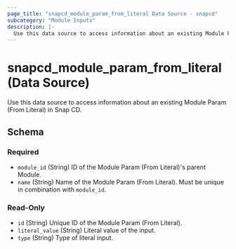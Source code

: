 ```yaml
---
page_title: "snapcd_module_param_from_literal Data Source - snapcd"
subcategory: "Module Inputs"
description: |-
  Use this data source to access information about an existing Module Param (From Literal) in Snap CD.
---
```


# snapcd_module_param_from_literal (Data Source)

Use this data source to access information about an existing Module Param (From Literal) in Snap CD.




<!-- schema generated by tfplugindocs -->
## Schema

### Required

- `module_id` (String) ID of the Module Param (From Literal)'s parent Module.
- `name` (String) Name of the Module Param (From Literal).  Must be unique in combination with `module_id`.

### Read-Only

- `id` (String) Unique ID of the Module Param (From Literal).
- `literal_value` (String) Literal value of the input.
- `type` (String) Type of literal input.
